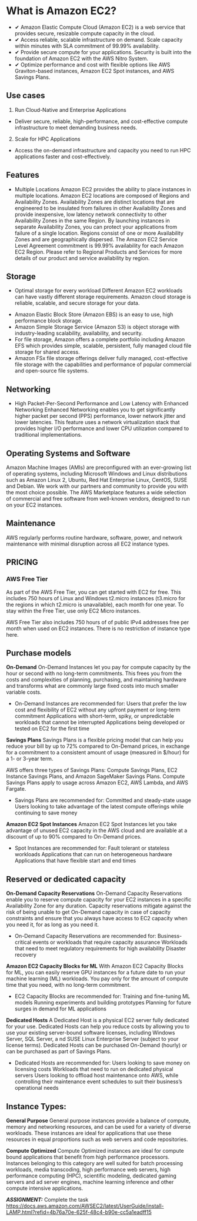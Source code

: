 # What is Amazon EC2?

+ ✔ Amazon Elastic Compute Cloud (Amazon EC2) is a web service that provides secure, resizable compute capacity in the cloud.
+ ✔ Access reliable, scalable infrastructure on demand. Scale capacity within minutes with SLA commitment of 99.99% availability.
+ ✔ Provide secure compute for your applications. Security is built into the foundation of Amazon EC2 with the AWS Nitro System.
+ ✔ Optimize performance and cost with flexible options like AWS Graviton-based instances, Amazon EC2 Spot instances, and AWS Savings Plans.

## Use cases
1. Run Cloud-Native and Enterprise Applications
+ Deliver secure, reliable, high-performance, and cost-effective compute infrastructure to meet demanding business needs.
2. Scale for HPC Applications
+ Access the on-demand infrastructure and capacity you need to run HPC applications faster and cost-effectively.

## Features
+ Multiple Locations
Amazon EC2 provides the ability to place instances in multiple locations. Amazon EC2 locations are composed of Regions and Availability Zones.
Availability Zones are distinct locations that are engineered to be insulated from failures in other Availability Zones and provide inexpensive, 
low latency network connectivity to other Availability Zones in the same Region. By launching instances in separate Availability Zones,
you can protect your applications from failure of a single location. Regions consist of one or more Availability Zones and are geographically dispersed. 
The Amazon EC2 Service Level Agreement commitment is 99.99% availability for each Amazon EC2 Region. Please refer to Regional Products and Services for more details of our product and service availability by region.

## Storage
+ Optimal storage for every workload
Different Amazon EC2 workloads can have vastly different storage requirements. Amazon cloud storage is reliable, scalable, and secure storage for your data.
- Amazon Elastic Block Store (Amazon EBS) is an easy to use, high performance block storage.
- Amazon Simple Storage Service (Amazon S3) is object storage with industry-leading scalability, availability, and security.
- For file storage, Amazon offers a complete portfolio including Amazon EFS which provides simple, scalable, persistent, fully managed cloud file storage for shared access.
- Amazon FSx file storage offerings deliver fully managed, cost-effective file storage with the capabilities and performance of popular commercial and open-source file systems.

## Networking
+ High Packet-Per-Second Performance and Low Latency with Enhanced Networking
Enhanced Networking enables you to get significantly higher packet per second (PPS) performance, lower network jitter and lower latencies. This feature uses a network virtualization stack that provides
higher I/O performance and lower CPU utilization compared to traditional implementations.

## Operating Systems and Software
Amazon Machine Images (AMIs) are preconfigured with an ever-growing list of operating systems, including Microsoft Windows and Linux distributions such as Amazon Linux 2,
Ubuntu, Red Hat Enterprise Linux, CentOS, SUSE and Debian. We work with our partners and community to provide you with the most choice possible. 
The AWS Marketplace features a wide selection of commercial and free software from well-known vendors, designed to run on your EC2 instances.
## Maintenance
AWS regularly performs routine hardware, software, power, and network maintenance with minimal disruption across all EC2 instance types.

## PRICING
### AWS Free Tier
As part of the AWS Free Tier, you can get started with EC2 for free. This includes 750 hours of Linux and Windows t2.micro instances (t3.micro for the regions in which t2.micro is unavailable), each month for one year. To stay within the Free Tier, use only EC2 Micro instances. 

AWS Free Tier also includes 750 hours of of public IPv4 addresses free per month when used on EC2 instances. There is no restriction of instance type here.

## Purchase models
**On-Demand**
On-Demand Instances let you pay for compute capacity by the hour or second with no long-term commitments. This frees you from the costs and complexities of planning, purchasing, and maintaining hardware and transforms what are commonly large fixed costs into much smaller variable costs.

+ On-Demand Instances are recommended for:
Users that prefer the low cost and flexibility of EC2 without any upfront payment or long-term commitment
Applications with short-term, spiky, or unpredictable workloads that cannot be interrupted
Applications being developed or tested on EC2 for the first time

**Savings Plans**
Savings Plans is a flexible pricing model that can help you reduce your bill by up to 72% compared to On-Demand prices, in exchange for a commitment to a consistent amount of usage (measured in $/hour) for a 1- or 3-year term.

AWS offers three types of Savings Plans: Compute Savings Plans, EC2 Instance Savings Plans, and Amazon SageMaker Savings Plans. Compute Savings Plans apply to usage across Amazon EC2, AWS Lambda, and AWS Fargate.

+ Savings Plans are recommended for:
Committed and steady-state usage
Users looking to take advantage of the latest compute offerings while continuing to save money

**Amazon EC2 Spot Instances**
Amazon EC2 Spot Instances let you take advantage of unused EC2 capacity in the AWS cloud and are available at a discount of up to 90% compared to On-Demand prices.

+ Spot Instances are recommended for:
Fault tolerant or stateless workloads
Applications that can run on heterogeneous hardware
Applications that have flexible start and end times

## Reserved or dedicated capacity
**On-Demand Capacity Reservations**
On-Demand Capacity Reservations enable you to reserve compute capacity for your EC2 instances in a specific Availability Zone for any duration. Capacity reservations mitigate against the risk of being unable to get 
On-Demand capacity in case of capacity constraints and ensure that you always have access to EC2 capacity when you need it, for as long as you need it.

+ On-Demand Capacity Reservations are recommended for:
Business-critical events or workloads that require capacity assurance
Workloads that need to meet regulatory requirements for high availability
Disaster recovery

**Amazon EC2 Capacity Blocks for ML**
With Amazon EC2 Capacity Blocks for ML, you can easily reserve GPU instances for a future date to run your machine learning (ML) workloads. You pay only for the amount of compute time that you need, with no long-term commitment.

+ EC2 Capacity Blocks are recommended for:
Training and fine-tuning ML models
Running experiments and building prototypes
Planning for future surges in demand for ML applications

**Dedicated Hosts**
A Dedicated Host is a physical EC2 server fully dedicated for your use. Dedicated Hosts can help you reduce costs by allowing you to use your existing server-bound software licenses, including Windows Server, SQL Server, a
nd SUSE Linux Enterprise Server (subject to your license terms). Dedicated Hosts can be purchased On-Demand (hourly) or can be purchased as part of Savings Plans.

+ Dedicated Hosts are recommended for:
Users looking to save money on licensing costs
Workloads that need to run on dedicated physical servers
Users looking to offload host maintenance onto AWS, while controlling their maintenance event schedules to suit their business’s operational needs

## Instance Types:

**General Purpose**
General purpose instances provide a balance of compute, memory and networking resources, and can be used for a variety of diverse workloads. 
These instances are ideal for applications that use these resources in equal proportions such as web servers and code repositories. 

**Compute Optimized**
Compute Optimized instances are ideal for compute bound applications that benefit from high performance processors. Instances belonging to this category are well suited for batch processing workloads, media transcoding, 
high performance web servers, high performance computing (HPC), scientific modeling, dedicated gaming servers and ad server engines, machine learning inference and other compute intensive applications.

_**ASSIGNMENT:**_
Complete the task 
https://docs.aws.amazon.com/AWSEC2/latest/UserGuide/install-LAMP.html?refid=4b76a70e-625f-48c4-b90e-cc5a1eadff15
